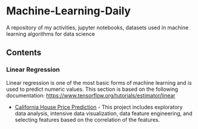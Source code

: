 # Machine-Learning-Daily

A repository of my activities, jupyter notebooks, datasets used in machine learning algorithms for data science

## Contents

### Linear Regression

Linear regression is one of the most basic forms of machine learning and is used to predict numeric values.
This section is based on the following documentation: https://www.tensorflow.org/tutorials/estimator/linear

- [California House Price Prediction](https://github.com/mart-anthony-stark/Machine-Learning-Daily/blob/main/Linear%20Regression/HousePricePrediction.ipynb) - This project includes exploratory data analysis, intensive data visualization, data feature engineering, and selecting features based on the correlation of the features.